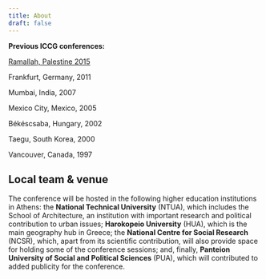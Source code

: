 ```yaml
---
title: About
draft: false
---
```

**Previous ICCG conferences:**

[Ramallah, Palestine 2015](https://iccg2015.org/)

Frankfurt, Germany, 2011

Mumbai, India, 2007 

Mexico City, Mexico, 2005 

Békéscsaba, Hungary, 2002 

Taegu, South Korea, 2000

Vancouver, Canada, 1997  

 

## 

## Local team & venue

The conference will be hosted in the following higher education institutions in Athens: the **National Technical University** (NTUA), which includes the School of Architecture, an institution with important research and political contribution to urban issues; **Harokopeio University** (HUA), which is the main geography hub in Greece; the **National Centre for Social Research** (NCSR), which, apart from its scientific contribution, will also provide space for holding some of the conference sessions; and, finally, **Panteion University of Social and Political Sciences** (PUA), which will contributed to added publicity for the conference.
